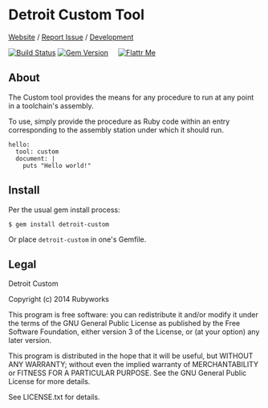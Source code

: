 # Detroit Custom Tool

[Website](http://rubyworks.github.com/detroit-custom) /
[Report Issue](http://github.com/rubyworks/detroit-custom/issues) /
[Development](http://github.com/rubyworks/detroit-custom)

[![Build Status](https://secure.travis-ci.org/rubyworks/detroit-custom.png)](http://travis-ci.org/rubyworks/detroit-locat) 
[![Gem Version](https://badge.fury.io/rb/detroit-custom.png)](http://badge.fury.io/rb/detroit-custom) &nbsp; &nbsp;
[![Flattr Me](http://api.flattr.com/button/flattr-badge-large.png)](http://flattr.com/thing/324911/Rubyworks-Ruby-Development-Fund)


## About

The Custom tool provides the means for any procedure to run at any point
in a toolchain's assembly. 

To use, simply provide the procedure as Ruby code within an entry
corresponding to the assembly station under which it should run.

    hello:
      tool: custom
      document: |
        puts "Hello world!"


## Install

Per the usual gem install process:

    $ gem install detroit-custom

Or place `detroit-custom` in one's Gemfile.


## Legal

Detroit Custom

Copyright (c) 2014 Rubyworks

This program is free software: you can redistribute it and/or modify
it under the terms of the GNU General Public License as published by
the Free Software Foundation, either version 3 of the License, or
(at your option) any later version.

This program is distributed in the hope that it will be useful,
but WITHOUT ANY WARRANTY; without even the implied warranty of
MERCHANTABILITY or FITNESS FOR A PARTICULAR PURPOSE.  See the
GNU General Public License for more details.

See LICENSE.txt for details.

